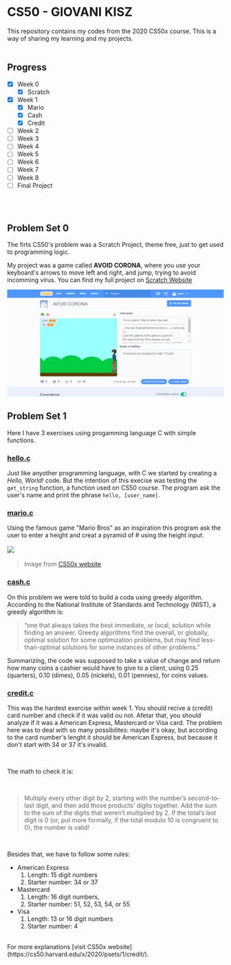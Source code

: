 # CS50 - GIOVANI KISZ

This repository contains my codes from the 2020 CS50x course.
This is a way of sharing my learning and my projects.
<br><br>
## Progress

- [X] Week 0
  - [X] Scratch
- [X] Week 1
  - [X] Mario
  - [X] Cash
  - [X] Credit
- [ ] Week 2
- [ ] Week 3
- [ ] Week 4
- [ ] Week 5
- [ ] Week 6
- [ ] Week 7
- [ ] Week 8
- [ ] Final Project

<br><br>

## Problem Set 0

The firts CS50's problem was a Scratch Project, theme free, just to get used to programming logic.

My project was a game called **AVOID CORONA**, where you use your keyboard's arrows to move left and right, and jump, trying to avoid incomming virus.
You can find my full project on [Scratch Website](https://scratch.mit.edu/projects/418053427)



<img src="2020/PSET0/avoid_corona_game_screen.png">

<br>

## Problem Set 1

Here I have 3 exercises using progamming language C with simple functions.

### [hello.c](2020/PSET1/hello.c)

Just like anyother programming language, with C we started by creating a _Hello, World!_ code.
But the intention of this execise was testing the `get_string` function, a function used on CS50 course.
The program ask the user's name and print the phrase `hello, [user_name]`.

### [mario.c](2020/PSET1/mario.c)

Using the famous game "Mario Bros" as an inspiration this program ask the user to enter a height and creat a pyramid of # using the height input.
<br><br>
<img src="https://cs50.harvard.edu/x/2020/psets/1/mario/more/pyramids.png">

> Image from [CS50x website](https://cs50.harvard.edu/x/2020/psets/1/mario/more/) 
 
### [cash.c](2020/PSET1/cash.c)

On this problem we were told to build a coda using greedy algorithm. According to the National Institute of Standards and Technology (NIST), a greedy algorithm is: 
> “one that always takes the best immediate, or local, solution while finding an answer. Greedy algorithms find the overall, or globally, optimal solution for some optimization problems, but may find less-than-optimal solutions for some instances of other problems.”

Summarizing, the code was supposed to take a value of change and return how many coins a cashier would have to give to a client, using 0.25 (quarters), 0.10 (dimes), 0.05 (nickels), 0.01 (pennies), for coins values.

### [credit.c](2020/PSET1/credit.c)

This was the hardest exercise within week 1. You should recive a (credit) card number and check if it was valid ou not. Afetar that, you should analyze if it was a American Express, Mastercard or Visa card. The problem here was to deal with so many possibilites: maybe it's okay, but according to the card number's lenght it should be American Express, but because it don't start with 34 or 37 it's invalid.

<br>

The math to check it is:

<br>

> Multiply every other digit by 2, starting with the number’s second-to-last digit, and then add those products’ digits together.
Add the sum to the sum of the digits that weren’t multiplied by 2.
If the total’s last digit is 0 (or, put more formally, if the total modulo 10 is congruent to 0), the number is valid!

<br>

Besides that, we have to follow some rules:
  - American Express
    1. Length: 15 digit numbers
    2. Starter number: 34 or 37
  - Mastercard
    1. Length: 16 digit numbers,
    2. Starter number: 51, 52, 53, 54, or 55
  - Visa
    1. Length: 13 or 16 digit numbers
    2. Starter number: 4
    
<br>
For more explanations [visit CS50x website](https://cs50.harvard.edu/x/2020/psets/1/credit/).
